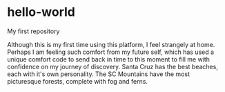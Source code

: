 # hello-world
My first repository

Although this is my first time using this platform, I feel strangely at home. 
Perhaps I am feeling such comfort from my future self, which has used a unique comfort code to send back in time to this moment to fill me with confidence on my journey of discovery.
Santa Cruz has the best beaches, each with it's own personality. The SC Mountains have the most picturesque forests, complete with fog and ferns.
